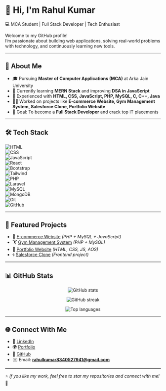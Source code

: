 # 👋 Hi, I'm Rahul Kumar  

💻 MCA Student | Full Stack Developer | Tech Enthusiast  

Welcome to my GitHub profile!  
I’m passionate about building web applications, solving real-world problems with technology, and continuously learning new tools.  

---

## 🚀 About Me  
- 🎓 Pursuing **Master of Computer Applications (MCA)** at Arka Jain University  
- 🌱 Currently learning **MERN Stack** and improving **DSA in JavaScript**  
- 🔧 Experienced with **HTML, CSS, JavaScript, PHP, MySQL, C, C++, Java**  
- 👨‍💻 Worked on projects like **E-commerce Website, Gym Management System, Salesforce Clone, Portfolio Website**  
- 🎯 Goal: To become a **Full Stack Developer** and crack top IT placements  

---

## 🛠️ Tech Stack  
![HTML](https://img.shields.io/badge/HTML5-E34F26?style=for-the-badge&logo=html5&logoColor=white)  
![CSS](https://img.shields.io/badge/CSS3-1572B6?style=for-the-badge&logo=css3&logoColor=white)  
![JavaScript](https://img.shields.io/badge/JavaScript-F7DF1E?style=for-the-badge&logo=javascript&logoColor=black)  
![React](https://img.shields.io/badge/React-20232A?style=for-the-badge&logo=react&logoColor=61DAFB)  
![Bootstrap](https://img.shields.io/badge/Bootstrap-563D7C?style=for-the-badge&logo=bootstrap&logoColor=white)  
![Tailwind](https://img.shields.io/badge/TailwindCSS-38B2AC?style=for-the-badge&logo=tailwind-css&logoColor=white)  
![PHP](https://img.shields.io/badge/PHP-777BB4?style=for-the-badge&logo=php&logoColor=white)  
![Laravel](https://img.shields.io/badge/Laravel-FF2D20?style=for-the-badge&logo=laravel&logoColor=white)  
![MySQL](https://img.shields.io/badge/MySQL-005C84?style=for-the-badge&logo=mysql&logoColor=white)  
![MongoDB](https://img.shields.io/badge/MongoDB-4EA94B?style=for-the-badge&logo=mongodb&logoColor=white)  
![Git](https://img.shields.io/badge/GIT-E44C30?style=for-the-badge&logo=git&logoColor=white)  
![GitHub](https://img.shields.io/badge/GitHub-181717?style=for-the-badge&logo=github&logoColor=white)  

---

## 📌 Featured Projects  
- 🛒 [E-commerce Website](#) *(PHP + MySQL + JavaScript)*  
- 🏋️ [Gym Management System](#) *(PHP + MySQL)*  
- 💼 [Portfolio Website](https://ahulkumar1234.github.io/My-Portfolio/) *(HTML, CSS, JS, AOS)*  
- 🌀 [Salesforce Clone](#) *(Frontend project)*  

---

## 📊 GitHub Stats  

<p align="center">
  <img src="https://github-readme-stats.vercel.app/api?username=ahulkumar1234&show_icons=true&theme=tokyonight" alt="GitHub stats" />
</p>

<p align="center">
  <img src="https://github-readme-streak-stats.herokuapp.com/?user=ahulkumar1234&theme=tokyonight" alt="GitHub streak" />
</p>

<p align="center">
  <img src="https://github-readme-stats.vercel.app/api/top-langs/?username=ahulkumar1234&layout=compact&theme=tokyonight" alt="Top languages" />
</p>

---

## 🌐 Connect With Me  
- 💼 [LinkedIn](https://www.linkedin.com/in/rahul-kumar-3990b618b)  
- 🌍 [Portfolio](https://ahulkumar1234.github.io/My-Portfolio/)  
- 🐙 [GitHub](https://github.com/ahulkumar1234)  
- ✉️ Email: **rahulkumar8340527941@gmail.com**  

---

⭐️ *If you like my work, feel free to star my repositories and connect with me!* 🚀
